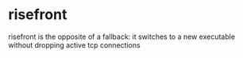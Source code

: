 # risefront

risefront is the opposite of a fallback: it switches to a new executable without dropping active tcp connections